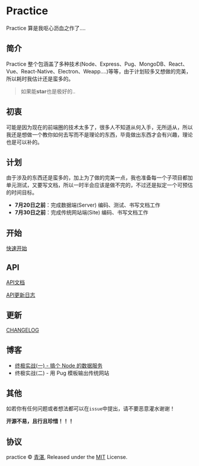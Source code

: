 # Practice

Practice 算是我呕心沥血之作了....

## 简介

Practice 整个包涵盖了多种技术(Node、Express、Pug、MongoDB、React、Vue、React-Native、Electron、Weapp....)等等，由于计划较多又想做的完美，所以耗时我估计还是蛮多的。

> 如果能**star**也是极好的..

## 初衷

可能是因为现在的前端圈的技术太多了，很多人不知道从何入手，无所适从，所以我还是想做一个教你如何去写而不是理论的东西，毕竟做出东西才会有兴趣，理论也是可以补的。

## 计划

由于涉及的东西还是蛮多的，加上为了做的完美一点，我也准备每一个子项目都加单元测试，又要写文档，所以一时半会应该是做不完的，不过还是拟定一个可预估的时间目标。

  - **7月20日之前**：完成数据端(Server) 编码、测试、书写文档工作
  - **7月30日之前**：完成传统网站端(Site) 编码、书写文档工作

## 开始

[快速开始](server/controller/static/get_start.md)

## API

[API文档](server/API.md)

[API更新日志](server/CHANGELOG.md)

## 更新

[CHANGELOG](CHANGELOG.md)

## 博客

  - [终极实战(一) - 搞个 Node 的数据服务](https://github.com/mintsweet/blog/issues/2)
  - 终极实战(二) - 用 Pug 模板输出传统网站

## 其他

如若你有任何问题或者想法都可以在`issue`中提出，请不要恶意灌水谢谢！

**开源不易，且行且珍惜！！！**

## 协议

practice &copy; [青湛](https://github.com/mintsweet), Released under the [MIT](./LICENSE) License.
